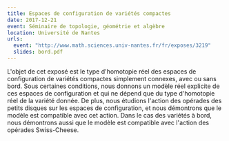 ```yaml
---
title: Espaces de configuration de variétés compactes
date: 2017-12-21
event: Séminaire de topologie, géométrie et algèbre
location: Université de Nantes
urls:
  event: "http://www.math.sciences.univ-nantes.fr/fr/exposes/3219"
  slides: bord.pdf
---
```


L'objet de cet exposé est le type d'homotopie réel des espaces de configuration de variétés compactes simplement connexes, avec ou sans bord. Sous certaines conditions, nous donnons un modèle réel explicite de ces espaces de configuration et qui ne dépend que du type d'homotopie réel de la variété donnée. De plus, nous étudions l'action des opérades des petits disques sur les espaces de configuration, et nous démontrons que le modèle est compatible avec cet action. Dans le cas des variétés à bord, nous démontrons aussi que le modèle est compatible avec l'action des opérades Swiss-Cheese.
